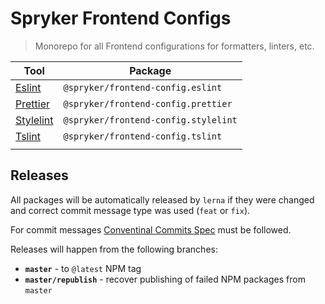 # Spryker Frontend Configs

> Monorepo for all Frontend configurations for formatters, linters, etc.

| Tool                                        | Package                              |
| ------------------------------------------- | ------------------------------------ |
| [Eslint](https://eslint.org/)               | `@spryker/frontend-config.eslint`    |
| [Prettier](https://prettier.io/)            | `@spryker/frontend-config.prettier`  |
| [Stylelint](https://stylelint.io/)          | `@spryker/frontend-config.stylelint` |
| [Tslint](https://palantir.github.io/tslint) | `@spryker/frontend-config.tslint`    |
|                                             |                                      |

## Releases

All packages will be automatically released by `lerna` if they were changed and correct commit
message type was used (`feat` or `fix`).

For commit messages [Conventinal Commits Spec](https://www.conventionalcommits.org/en/v1.0.0/) must be followed.

Releases will happen from the following branches:
- **`master`** - to `@latest` NPM tag
- **`master/republish`** - recover publishing of failed NPM packages from `master`
